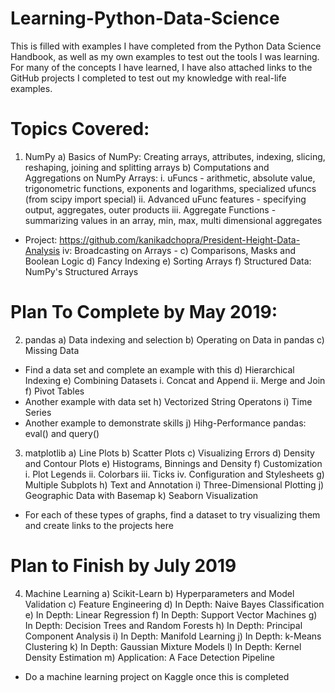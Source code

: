 # Learning-Python-Data-Science
This is filled with examples I have completed from the Python Data Science Handbook, as well as my own examples to test out the tools I was learning. For many of the concepts I have learned, I have also attached links to the GitHub projects I completed to test out my knowledge with real-life examples. 

# Topics Covered:
1. NumPy
a) Basics of NumPy: Creating arrays, attributes, indexing, slicing, reshaping, joining and splitting arrays
b) Computations and Aggregations on NumPy Arrays: 
i. uFuncs - arithmetic, absolute value, trigonometric functions, exponents and logarithms, specialized ufuncs (from scipy import special)
ii. Advanced uFunc features - specifying output, aggregates, outer products
iii. Aggregate Functions - summarizing values in an array, min, max, multi dimensional aggregates
- Project: https://github.com/kanikadchopra/President-Height-Data-Analysis
iv: Broadcasting on Arrays - 
c) Comparisons, Masks and Boolean Logic
d) Fancy Indexing
e) Sorting Arrays
f) Structured Data: NumPy's Structured Arrays 

# Plan To Complete by May 2019:
2. pandas
a) Data indexing and selection
b) Operating on Data in pandas
c) Missing Data 
* Find a data set and complete an example with this 
d) Hierarchical Indexing 
e) Combining Datasets
i. Concat and Append
ii. Merge and Join
f) Pivot Tables
* Another example with data set 
h) Vectorized String Operatons 
i) Time Series
* Another example to demonstrate skills
j) Hihg-Performance pandas: eval() and query()

3. matplotlib
a) Line Plots
b) Scatter Plots
c) Visualizing Errors
d) Density and Contour Plots
e) Histograms, Binnings and Density
f) Customization
i. Plot Legends
ii. Colorbars
iii. Ticks
iv. Configuration and Stylesheets
g) Multiple Subplots
h) Text and Annotation
i) Three-Dimensional Plotting
j) Geographic Data with Basemap
k) Seaborn Visualization

* For each of these types of graphs, find a dataset to try visualizing them and create links to the projects here

# Plan to Finish by July 2019
4. Machine Learning
a) Scikit-Learn
b) Hyperparameters and Model Validation
c) Feature Engineering
d) In Depth: Naive Bayes Classification
e) In Depth: Linear Regression
f) In Depth: Support Vector Machines
g) In Depth: Decision Trees and Random Forests
h) In Depth: Principal Component Analysis
i) In Depth: Manifold Learning
j) In Depth: k-Means Clustering
k) In Depth: Gaussian Mixture Models
l) In Depth: Kernel Density Estimation
m) Application: A Face Detection Pipeline

* Do a machine learning project on Kaggle once this is completed

